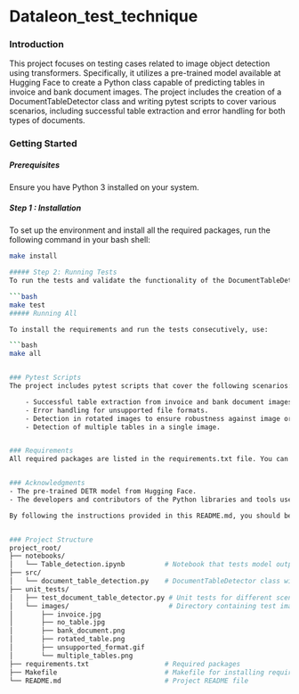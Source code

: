 # Dataleon_test_technique

### Introduction

This project focuses on testing cases related to image object detection using transformers. Specifically, it utilizes a pre-trained model available at Hugging Face to create a Python class capable of predicting tables in invoice and bank document images. The project includes the creation of a DocumentTableDetector class and writing pytest scripts to cover various scenarios, including successful table extraction and error handling for both types of documents.


### Getting Started
##### Prerequisites
Ensure you have Python 3 installed on your system.

##### Step 1 : Installation
To set up the environment and install all the required packages, run the following command in your bash shell:

```bash
make install

##### Step 2: Running Tests
To run the tests and validate the functionality of the DocumentTableDetector class, use:

```bash
make test
##### Running All

To install the requirements and run the tests consecutively, use:

```bash
make all


### Pytest Scripts
The project includes pytest scripts that cover the following scenarios:

    - Successful table extraction from invoice and bank document images.
    - Error handling for unsupported file formats.
    - Detection in rotated images to ensure robustness against image orientation.
    - Detection of multiple tables in a single image.


### Requirements
All required packages are listed in the requirements.txt file. You can install them using the make install command.


### Acknowledgments
- The pre-trained DETR model from Hugging Face.
- The developers and contributors of the Python libraries and tools used in this project.

By following the instructions provided in this README.md, you should be able to set up the project, install necessary dependencies, and run tests efficiently using the bash shell and the provided Makefile.


### Project Structure
project_root/
├── notebooks/
│   └── Table_detection.ipynb          # Notebook that tests model output on a single sample
├── src/
│   └── document_table_detection.py    # DocumentTableDetector class with methods for initializing the model, processing images, predicting tables, and drawing boxes with confidence scores
├── unit_tests/
│   ├── test_document_table_detector.py # Unit tests for different scenarios
│   └── images/                         # Directory containing test images
│       ├── invoice.jpg
│       ├── no_table.jpg
│       ├── bank_document.png
│       ├── rotated_table.png
│       ├── unsupported_format.gif
│       └── multiple_tables.png
├── requirements.txt                   # Required packages
├── Makefile                           # Makefile for installing requirements and running tests
└── README.md                          # Project README file
